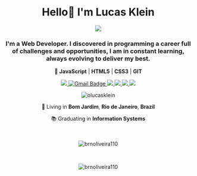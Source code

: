 <h1 align="center">Hello👋 I'm Lucas Klein</h1>

<p align="center">
<img src="https://user-images.githubusercontent.com/69046512/124920087-56a6e500-dfcd-11eb-9073-13364dd8fad5.png"/>
</p>
  
<h3 align="center">I'm a Web Developer. I discovered in programming a career full of challenges and opportunities, I am in constant learning, always evolving to deliver my best.</h3>

<p align="center">🎯 <b>JavaScript</b> | <b>HTML5</b> | <b>CSS3</b> | <b>GIT</b></p>

<p align="center">
  <a
    href="https://web.whatsapp.com/send?phone=+5522999165664" 
    alt="WhatsApp"
    target="blank"
  >
    <img src="https://img.shields.io/badge/-WhatsApp-#3dc44f?style=flat&logo=WhatsApp&logoColor=white" />
  </a>
  <a
    href="mailto:olucasklein@hotmail.com" 
    alt="Email"
    target="blank"
  >
    <img src="https://img.shields.io/badge/-Email-BB001B?style=flat-square&amp;logo=Gmail&amp;logoColor=white&amp;link=mailto:olucasklein@hotmail.com" alt="Gmail Badge" data-canonical-src="https://img.shields.io/badge/-olucasklein@hotmail.com-BB001B?style=flat-square&amp;logo=Gmail&amp;logoColor=white&amp;link=mailto:olucasklein@hotmail.com" style="max-width:100%; />
  </a>
  <a
    href="https://www.linkedin.com/in/olucasklein" 
    alt="LinkedIn"
    target="blank"
  >
    <img src="https://img.shields.io/badge/-LinkedIn-0a66c2?style=flat&logo=Linkedin&logoColor=white" />
  </a>
  <a
    href="https://github.com/olucasklein"
    alt="GitHub"
    target="blank"
  >
    <img src="https://img.shields.io/badge/-GitHub-747474?style=flat&logo=Github&logoColor=white" />
  </a>
  <a
    href="https://www.facebook.com/olucasklein" 
    alt="Facebook"
    target="blank"
  >
    <img src="https://img.shields.io/badge/-Facebook-747474?style=flat&logo=Facebook&logoColor=white" />
  </a>
  <a
    href="https://www.instagram.com/olucasklein" 
    alt="Instagram"
    target="blank"
  >
    <img src="https://img.shields.io/badge/-Instagram-747474?style=flat&logo=Instagram&logoColor=white" />
  </a>
</p>

<p align="center"> <img src="https://komarev.com/ghpvc/?username=olucasklein&label=Profile%20views&color=0e75b6&style=flat" alt="olucasklein" /> </p>

<p align="center">
  📌 Living in <b>Bom Jardim</b>, <b>Rio de Janeiro</b>, <b>Brazil</b>
</p>
<p align="center">
  📚 Graduating in <b>Information Systems</b>
</p>
  &nbsp;
 <p align="center"><img align="center" src="https://github-readme-stats.vercel.app/api/top-langs?username=olucasklein&show_icons=true&theme=dark&locale=en&layout=compact" alt="brnoliveira110" /></p>
  &nbsp;
  <p align="center"><img align="center" src="https://github-readme-stats.vercel.app/api?username=olucasklein&show_icons=true&theme=dark&locale=en" alt="brnoliveira110" /></p>

